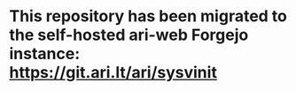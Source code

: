# This repository has been migrated to the self-hosted ari-web Forgejo instance: <https://git.ari.lt/ari/sysvinit>